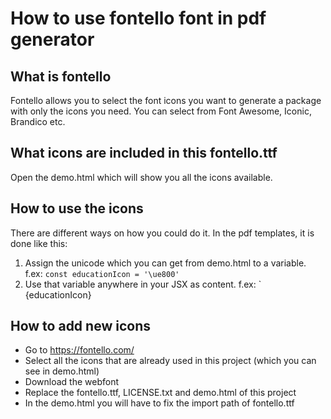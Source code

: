# How to use fontello font in pdf generator

## What is fontello

Fontello allows you to select the font icons you want to generate a package with only the icons you need.
You can select from Font Awesome, Iconic, Brandico etc.

## What icons are included in this fontello.ttf

Open the demo.html which will show you all the icons available.

## How to use the icons

There are different ways on how you could do it. In the pdf templates, it is done like this:

1. Assign the unicode which you can get from demo.html to a variable. f.ex: `const educationIcon = '\ue800'`
2. Use that variable anywhere in your JSX as content. f.ex: `<div>{educationIcon}</div>

## How to add new icons

- Go to https://fontello.com/
- Select all the icons that are already used in this project (which you can see in demo.html)
- Download the webfont
- Replace the fontello.ttf, LICENSE.txt and demo.html of this project
- In the demo.html you will have to fix the import path of fontello.ttf
